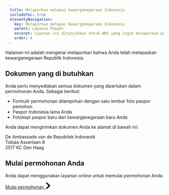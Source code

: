 ```yaml
---
  title: Melaporkan melepas kewarganegaraan Indonesia
  includeToc: true
  eleventyNavigation:
    key: Melaporkan melepas kewarganegaraan Indonesia
    parent: Layanan Paspor
    excerpt: Layanan ini ditunjukkan untuk WNI yang ingin melaporkan perpindahan status menjadi warga negara asing.
    order: 4
---
```


Halaman ini adalah mengenai melaporkan bahwa Anda telah melepaskan
kewarganegaraan Republik Indonesia. 

## Dokumen yang di butuhkan

Anda perlu menyediakan semua dokumen yang diperlukan dalam permohonan Anda. Sebagai berikut:

-	Formulir permohonan dilampirkan dengan satu lembar foto paspor pemohon
-	Paspor Indonesia lama Anda
-	Fotokopi paspor baru dari kewarganegaraan baru Anda

Anda dapat mengirimkan dokumen Anda ke alamat di bawah ini:

De Ambassade van de Republiek Indonesië<br/>
Tobias Asserlaan 8<br/>
2517 KC  Den Haag

## Mulai permohonan Anda

Anda dapat menggunakan layanan online untuk memulai permohonan Anda.

<a href="https://aplikasi.imigrasi.indonesia.nl/lepaskan-kewarganegaraan-indonesia" class="kbrinl-button kbrinl-button--start">Mulai permohonan <svg class="kbrinl-button__start-icon" xmlns="http://www.w3.org/2000/svg" width="17.5" height="19" viewBox="0 0 33 40" aria-hidden="true" focusable="false"> <path fill="currentColor" d="M0 0h13l20 20-20 20H0l20-20z" /> </svg>
</a>